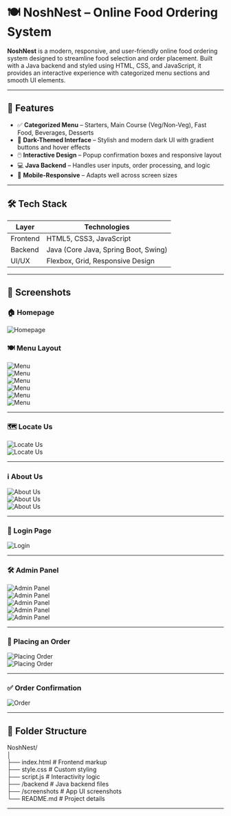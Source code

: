 
# 🍽️ NoshNest – Online Food Ordering System

**NoshNest** is a modern, responsive, and user-friendly online food ordering system designed to streamline food selection and order placement. Built with a Java backend and styled using HTML, CSS, and JavaScript, it provides an interactive experience with categorized menu sections and smooth UI elements.

---

## 🚀 Features

- ✅ **Categorized Menu** – Starters, Main Course (Veg/Non-Veg), Fast Food, Beverages, Desserts
- 🎨 **Dark-Themed Interface** – Stylish and modern dark UI with gradient buttons and hover effects
- 🖱️ **Interactive Design** – Popup confirmation boxes and responsive layout
- 💻 **Java Backend** – Handles user inputs, order processing, and logic
- 📱 **Mobile-Responsive** – Adapts well across screen sizes

---

## 🛠️ Tech Stack

| Layer       | Technologies                             |
|-------------|------------------------------------------|
| Frontend    | HTML5, CSS3, JavaScript                  |
| Backend     | Java (Core Java, Spring Boot, Swing)     |
| UI/UX       | Flexbox, Grid, Responsive Design         |

---

## 📸 Screenshots

### 🏠 Homepage
![Homepage](Screenshot1.png)

### 🍽️ Menu Layout
![Menu](Screenshot2.png)<br>
![Menu](Screenshot3.png) <br>
![Menu](Screenshot4.png) <br>
![Menu](Screenshot5.png) <br>
![Menu](Screenshot6.png) <br>
![Menu](Screenshot7.png) <br>

------

### 🗺️ Locate Us
![Locate Us](Screenshot8.png) <br>
![Locate Us](Screenshot9.png) <br>

------

### ℹ️ About Us
![About Us](Screenshot10.png) <br>
![About Us](Screenshot11.png) <br>
![About Us](Screenshot12.png) <br>


------

### 🔐 Login Page
![Login](Screenshot13.png) <br>

------

### 🛠️ Admin Panel
![Admin Panel](Screenshot14.png) <br>
![Admin Panel](Screenshot15.png) <br>
![Admin Panel](Screenshot16.png) <br>
![Admin Panel](Screenshot17.png) <br>
![Admin Panel](Screenshot18.png) <br>

------
### 🛒 Placing an Order
![Placing Order](Screenshot19.png) <br>
![Placing Order](Screenshot20.png) <br>

------

### ✅ Order Confirmation
![Order](Screenshot21.png)

------

## 📂 Folder Structure

NoshNest/ <br>
│ <br>
├── index.html # Frontend markup <br>
├── style.css # Custom styling <br>
├── script.js # Interactivity logic <br>
├── /backend # Java backend files <br>
├── /screenshots # App UI screenshots <br>
└── README.md # Project details <br>

----------------------------
